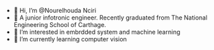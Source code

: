- 👋 Hi, I’m @Nourelhouda Nciri 
- 💞️ A junior infotronic engineer. Recently graduated from The National Engineering School of Carthage. 
- 👀 I’m interested in embrdded system and machine learning 
- 🌱 I’m currently learning computer vision 


<!---
Nour-25/Nour-25 is a ✨ special ✨ repository because its `README.md` (this file) appears on your GitHub profile.
You can click the Preview link to take a look at your changes.
--->
